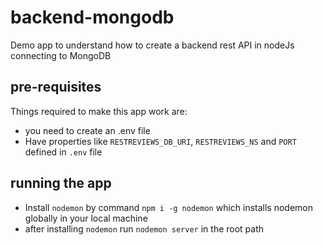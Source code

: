 # backend-mongodb
Demo app to understand how to create a backend rest API in nodeJs connecting to MongoDB

## pre-requisites

Things required to make this app work are:

- you need to create an .env file
- Have properties like `RESTREVIEWS_DB_URI`, `RESTREVIEWS_NS` and `PORT` defined in `.env` file

## running the app

- Install `nodemon` by command `npm i -g nodemon` which installs nodemon globally in your local machine
- after installing `nodemon` run `nodemon server` in the root path

